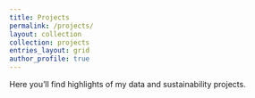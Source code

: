 ```yaml
---
title: Projects
permalink: /projects/
layout: collection
collection: projects
entries_layout: grid
author_profile: true
---
```

Here you’ll find highlights of my data and sustainability projects.
